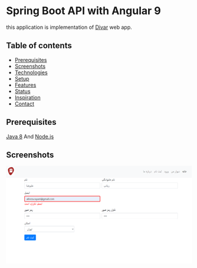 # Spring Boot API with Angular 9
this application is implementation of [Divar](https://divar.ir/ "Divar's Homepage") web app.
## Table of contents
* [Prerequisites](#Prerequisites)
* [Screenshots](#screenshots)
* [Technologies](#technologies)
* [Setup](#setup)
* [Features](#features)
* [Status](#status)
* [Inspiration](#inspiration)
* [Contact](#contact)
## Prerequisites

[Java 8](https://www.oracle.com/java/technologies/javase/javase-jdk8-downloads.html "java's Homepage") And [Node.js](https://nodejs.org/en/ "nodejs's Homepage")
## Screenshots
![alt text](https://github.com/alirezarayani/Divar/blob/master/client.PNG "Logo Title Text 1")

